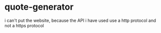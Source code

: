 # quote-generator
i can't put the website, because the API i have used use a http protocol and not a https protocol
